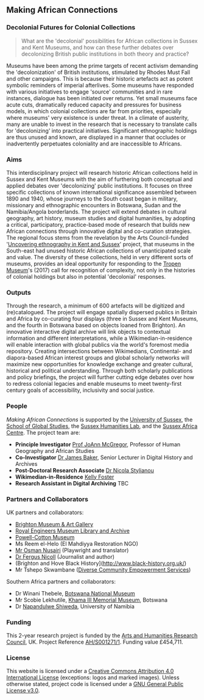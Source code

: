 ## Making African Connections

### Decolonial Futures for Colonial Collections

> What are the 'decolonial' possibilities for African collections in Sussex and Kent Museums, and how can these further debates over decolonizing British public institutions in both theory and practice?

Museums have been among the prime targets of recent activism demanding the 'decolonization' of British institutions, stimulated by Rhodes Must Fall and other campaigns. This is because their historic artefacts act as potent symbolic reminders of imperial afterlives. Some museums have responded with various initiatives to engage 'source' communities and in rare instances, dialogue has been initiated over returns. Yet small museums face acute cuts, dramatically reduced capacity and pressures for business models, in which colonial collections are far from priorities, especially where museums' very existence is under threat. In a climate of austerity, many are unable to invest in the research that is necessary to translate calls for 'decolonizing' into practical initiatives. Significant ethnographic holdings are thus unused and known, are displayed in a manner that occludes or inadvertently perpetuates coloniality and are inaccessible to Africans.

### Aims

This interdisciplinary project will research historic African collections held in Sussex and Kent Museums with the aim of furthering both conceptual and applied debates over 'decolonizing' public institutions. It focuses on three specific collections of known international significance assembled between 1890 and 1940, whose journeys to the South coast began in military, missionary and ethnographic encounters in Botswana, Sudan and the Namibia/Angola borderlands. The project will extend debates in cultural geography, art history, museum studies and digital humanities, by adopting a critical, participatory, practice-based mode of research that builds new African connections through innovative digital and co-curation strategies. The regional focus stems from the revelation by the Arts Council-funded '[Uncovering ethnography in Kent and Sussex](http://www.uniquesproject.org.uk/)' project, that museums in the South-east had unused historic African collections of unanticipated scale and value. The diversity of these collections, held in very different sorts of museums, provides an ideal opportunity for responding to the [Tropen Museum](https://www.tropenmuseum.nl)'s (2017) call for recognition of complexity, not only in the histories of colonial holdings but also in potential 'decolonial' responses.

### Outputs

Through the research, a minimum of 600 artefacts will be digitized and (re)catalogued. The project will engage spatially dispersed publics in Britain and Africa by co-curating four displays (three in Sussex and Kent Museums, and the fourth in Botswana based on objects loaned from Brighton). An innovative interactive digital archive will link objects to contextual information and different interpretations, while a Wikimedian-in-residence will enable interaction with global publics via the world's foremost media repository. Creating intersections between Wikimedians, Continental- and diapora-based African interest groups and global scholarly networks will maximize new opportunities for knowledge exchange and greater cultural, historical and political understanding. Through both scholarly publications and policy briefings, the project will further cutting edge debates over how to redress colonial legacies and enable museums to meet twenty-first century goals of accessibility, inclusivity and social justice. 

### People

*Making African Connections* is supported by the [University of Sussex](http://www.sussex.ac.uk/), the [School of Global Studies](http://www.sussex.ac.uk/global/), the [Sussex Humanities Lab](http://www.sussex.ac.uk/shl/), and the [Sussex Africa Centre](http://www.sussex.ac.uk/africacentre/). The project team are:

- **Principle Investigator** [Prof JoAnn McGregor](http://www.sussex.ac.uk/profiles/135339), Professor of Human Geography and African Studies
- **Co-Investigator** [Dr James Baker](http://www.sussex.ac.uk/profiles/371022), Senior Lecturer in Digital History and Archives
- **Post-Doctoral Research Associate** [Dr Nicola Stylianou](https://twitter.com/nsty78)
- **Wikimedian-in-Residence** [Kelly Foster](https://kellyfoster.co.uk/)
- **Research Assistant in Digital Archiving** TBC

### Partners and Collaborators

UK partners and collaborators:

- [Brighton Museum & Art Gallery](https://brightonmuseums.org.uk/brighton/)
- [Royal Engineers Museum Library and Archive](https://www.re-museum.co.uk/collections/visiting-the-library-and-archive/)
- [Powell-Cotton Museum](http://www.quexpark.co.uk/museum/)
- Ms Reem el-Helo (El Mahdiyya Restoration NGO)
- [Mr Osman Nusairi](https://en.wikipedia.org/wiki/Osman_Nusairi) (Playwright and translator)
- [Dr Fergus Nicoll](https://en.wikipedia.org/wiki/Fergus_Nicoll) (Journalist and author)
- (Brighton and Hove Black History](http://www.black-history.org.uk/)
- Mr Tshepo Skwambane ([Diverse Community Empowerment Services](http://www.dces.org.uk/))

Southern Africa partners and collaborators:

- Dr Winani Thebele, [Botswana National Museum](https://en.wikipedia.org/wiki/Botswana_National_Museum)
- Mr Scobie Lekhutile, [Khama III Memorial Museum](http://discovery.nationalarchives.gov.uk/details/a/A13531615), Botswana
- Dr [Napandulwe Shiweda](http://www.unam.edu.na/staff/napandulwe-shiweda), University of Namibia 

### Funding

This 2-year research project is funded by the [Arts and Humanities Research Council](https://ahrc.ukri.org/), UK. Project Reference [AH/S001271/1](https://gtr.ukri.org/projects?ref=AH%2FS001271%2F1). Funding value £454,711.

### License

This website is licensed under a [Creative Commons Attribution 4.0 International License](https://creativecommons.org/licenses/by/4.0/) (exceptions: logos and marked images). Unless otherwise stated, project code is licensed under a [GNU General Public License v3.0](https://github.com/CuratorialVoice/code/blob/master/LICENSE).
